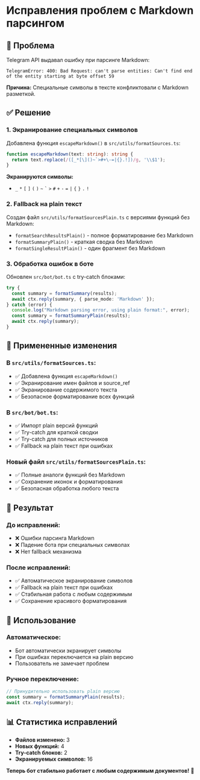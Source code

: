 # Исправления проблем с Markdown парсингом

## 🐛 Проблема

Telegram API выдавал ошибку при парсинге Markdown:
```
TelegramError: 400: Bad Request: can't parse entities: Can't find end of the entity starting at byte offset 59
```

**Причина:** Специальные символы в тексте конфликтовали с Markdown разметкой.

## ✅ Решение

### 1. **Экранирование специальных символов**

Добавлена функция `escapeMarkdown()` в `src/utils/formatSources.ts`:

```typescript
function escapeMarkdown(text: string): string {
  return text.replace(/([_*[\]()~`>#+\-=|{}.!])/g, '\\$1');
}
```

**Экранируются символы:**
- `_` `*` `[` `]` `(` `)` `~` `` ` `` `>` `#` `+` `-` `=` `|` `{` `}` `.` `!`

### 2. **Fallback на plain текст**

Создан файл `src/utils/formatSourcesPlain.ts` с версиями функций без Markdown:

- `formatSearchResultsPlain()` - полное форматирование без Markdown
- `formatSummaryPlain()` - краткая сводка без Markdown
- `formatSingleResultPlain()` - один фрагмент без Markdown

### 3. **Обработка ошибок в боте**

Обновлен `src/bot/bot.ts` с try-catch блоками:

```typescript
try {
  const summary = formatSummary(results);
  await ctx.reply(summary, { parse_mode: 'Markdown' });
} catch (error) {
  console.log("Markdown parsing error, using plain format:", error);
  const summary = formatSummaryPlain(results);
  await ctx.reply(summary);
}
```

## 🔧 Примененные изменения

### В `src/utils/formatSources.ts`:
- ✅ Добавлена функция `escapeMarkdown()`
- ✅ Экранирование имен файлов и source_ref
- ✅ Экранирование содержимого текста
- ✅ Безопасное форматирование всех функций

### В `src/bot/bot.ts`:
- ✅ Импорт plain версий функций
- ✅ Try-catch для краткой сводки
- ✅ Try-catch для полных источников
- ✅ Fallback на plain текст при ошибках

### Новый файл `src/utils/formatSourcesPlain.ts`:
- ✅ Полные аналоги функций без Markdown
- ✅ Сохранение иконок и форматирования
- ✅ Безопасная обработка любого текста

## 🎯 Результат

### До исправлений:
- ❌ Ошибки парсинга Markdown
- ❌ Падение бота при специальных символах
- ❌ Нет fallback механизма

### После исправлений:
- ✅ Автоматическое экранирование символов
- ✅ Fallback на plain текст при ошибках
- ✅ Стабильная работа с любым содержимым
- ✅ Сохранение красивого форматирования

## 🚀 Использование

### Автоматическое:
- Бот автоматически экранирует символы
- При ошибках переключается на plain версию
- Пользователь не замечает проблем

### Ручное переключение:
```typescript
// Принудительно использовать plain версию
const summary = formatSummaryPlain(results);
await ctx.reply(summary);
```

## 📊 Статистика исправлений

- **Файлов изменено:** 3
- **Новых функций:** 4
- **Try-catch блоков:** 2
- **Экранируемых символов:** 16

**Теперь бот стабильно работает с любым содержимым документов!** 🎉 